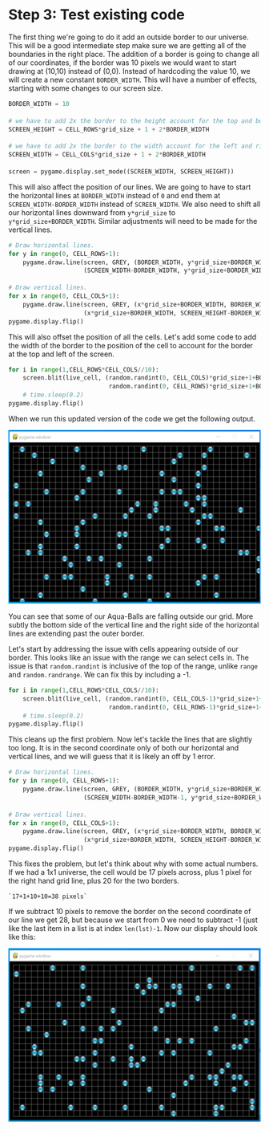 # Step 3: Test existing code

The first thing we're going to do it add an outside border to our 
universe. This will be a good intermediate step make sure we are getting 
all of the boundaries in the right place. The addition of a border is 
going to change all of our coordinates, if the border was 10 pixels we 
would want to start drawing at (10,10) instead of (0,0). Instead of 
hardcoding the value 10, we will create a new constant `BORDER_WIDTH`. 
This will have a number of effects, starting with some changes to our 
screen size.

```python
BORDER_WIDTH = 10

# we have to add 2x the border to the height account for the top and bottom borders
SCREEN_HEIGHT = CELL_ROWS*grid_size + 1 + 2*BORDER_WIDTH

# we have to add 2x the border to the width account for the left and right borders
SCREEN_WIDTH = CELL_COLS*grid_size + 1 + 2*BORDER_WIDTH

screen = pygame.display.set_mode((SCREEN_WIDTH, SCREEN_HEIGHT))
```

This will also affect the position of our lines. We are going to have to 
start the horizontal lines at `BORDER_WIDTH` instead of `0` and end them 
at `SCREEN_WIDTH-BORDER_WIDTH` instead of `SCREEN_WIDTH`. We also 
need to shift all our horizontal lines downward from `y*grid_size` to 
`y*grid_size+BORDER_WIDTH`. Similar adjustments will need to be made for 
the vertical lines.

```python
# Draw horizontal lines.
for y in range(0, CELL_ROWS+1):
    pygame.draw.line(screen, GREY, (BORDER_WIDTH, y*grid_size+BORDER_WIDTH),
                     (SCREEN_WIDTH-BORDER_WIDTH, y*grid_size+BORDER_WIDTH))

# Draw vertical lines.
for x in range(0, CELL_COLS+1):
    pygame.draw.line(screen, GREY, (x*grid_size+BORDER_WIDTH, BORDER_WIDTH),
                     (x*grid_size+BORDER_WIDTH, SCREEN_HEIGHT-BORDER_WIDTH))
pygame.display.flip()
```

This will also offset the position of all the cells. Let's add some code 
to add the width of the border to the position of the cell to account 
for the border at the top and left of the screen.

```python
for i in range(1,CELL_ROWS*CELL_COLS//10):
    screen.blit(live_cell, (random.randint(0, CELL_COLS)*grid_size+1+BORDER_WIDTH,
                            random.randint(0, CELL_ROWS)*grid_size+1+BORDER_WIDTH))
    # time.sleep(0.2)
pygame.display.flip()
```

When we run this updated version of the code we get the following output.

![.](pygame_test_life_1_error.output.png)

You can see that some of our Aqua-Balls are falling outside our grid. 
More subtly the bottom side of the vertical line and the right side of 
the horizontal lines are extending past the outer border.

Let's start by addressing the issue with cells appearing outside of our 
border. This looks like an issue with the range we can select cells in. 
The issue is that `random.randint` is inclusive of the top of the range, 
unlike `range` and `random.randrange`. We can fix this by including a -1.

```python
for i in range(1,CELL_ROWS*CELL_COLS//10):
    screen.blit(live_cell, (random.randint(0, CELL_COLS-1)*grid_size+1+BORDER_WIDTH,
                            random.randint(0, CELL_ROWS-1)*grid_size+1+BORDER_WIDTH))
    # time.sleep(0.2)
pygame.display.flip()
```

This cleans up the first problem. Now let's tackle the lines that are 
slightly too long. It is in the second coordinate only of both our 
horizontal and vertical lines, and we will guess that it is likely an 
off by 1 error.

```python
# Draw horizontal lines.
for y in range(0, CELL_ROWS+1):
    pygame.draw.line(screen, GREY, (BORDER_WIDTH, y*grid_size+BORDER_WIDTH),
                     (SCREEN_WIDTH-BORDER_WIDTH-1, y*grid_size+BORDER_WIDTH))

# Draw vertical lines.
for x in range(0, CELL_COLS+1):
    pygame.draw.line(screen, GREY, (x*grid_size+BORDER_WIDTH, BORDER_WIDTH),
                     (x*grid_size+BORDER_WIDTH, SCREEN_HEIGHT-BORDER_WIDTH-1))
pygame.display.flip()
```

This fixes the problem, but let's think about why with some actual 
numbers. If we had a 1x1 universe, the cell would be 17 pixels across, 
plus 1 pixel for the right hand grid line, plus 20 for the two borders.

    `17+1+10+10=38 pixels`

If we subtract 10 pixels to remove the border on the second coordinate 
of our line we get 28, but because we start from 0 we need to subtract 
-1 (just like the last item in a list is at index `len(lst)-1`. Now our 
display should look like this:

![.](pygame_test_life_1_border.output.png)